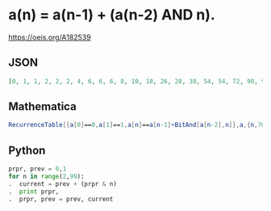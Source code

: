 # a\(n\) \= a\(n\-1\) \+ \(a\(n\-2\) AND n\)\.
https://oeis.org/A182539
## JSON
```JSON
[0, 1, 1, 2, 2, 2, 4, 6, 6, 6, 8, 10, 18, 26, 28, 38, 54, 54, 72, 90, 90, 106, 124, 126, 150, 174, 192, 202, 202, 210, 220, 238, 238, 270, 304, 306, 338, 370, 372, 406, 438, 438, 472, 506, 514, 554, 556, 598, 630, 646, 696, 698, 746, 794, 828, 846, 902, 910, 912, 922, 938, 962, 1004, 1006, 1070]
```
## Mathematica
```Mathematica
RecurrenceTable[{a[0]==0,a[1]==1,a[n]==a[n-1]+BitAnd[a[n-2],n]},a,{n,70}] (* _Harvey P. Dale_, Jan 23 2013 *)
```
## Python
```Python
prpr, prev = 0,1
for n in range(2,99):
.  current = prev + (prpr & n)
.  print prpr,
.  prpr, prev = prev, current
```
